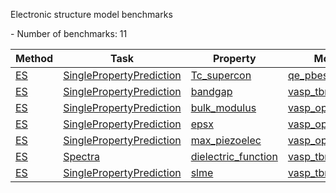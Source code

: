 Electronic structure model benchmarks

<!--number_of_benchmarks--> - Number of benchmarks: 11



















































<!--table_content--><table style="width:100%" id="j_table"><thead><tr><th>Method</th><th>Task</th><th>Property</th><th>Model name</th><th>Metric</th><th>Score</th><th>Team</th><th>Dataset</th><th>Size</th></tr></thead><tr><td><a href= "./ES" target="_blank">ES</a></td><td><a href= "./SinglePropertyPrediction" target="_blank">SinglePropertyPrediction</a></td><td><a href= "./SinglePropertyPrediction/Tc_supercon" target="_blank">Tc_supercon</a></td><td><a href="https://www.nature.com/articles/s41524-022-00933-1" target="_blank">qe_pbesol_gbrv</a></td><td>MAE</td><td>3.378</td><td>JARVIS</td><td>dft_3d</td><td>14</td></tr><tr><td><a href= "./ES" target="_blank">ES</a></td><td><a href= "./SinglePropertyPrediction" target="_blank">SinglePropertyPrediction</a></td><td><a href= "./SinglePropertyPrediction/bandgap" target="_blank">bandgap</a></td><td><a href="https://pubs.acs.org/doi/abs/10.1021/acs.chemmater.9b02166" target="_blank">vasp_tbmbj</a></td><td>MAE</td><td>0.498</td><td>JARVIS</td><td>dft_3d</td><td>54</td></tr><tr><td><a href= "./ES" target="_blank">ES</a></td><td><a href= "./SinglePropertyPrediction" target="_blank">SinglePropertyPrediction</a></td><td><a href= "./SinglePropertyPrediction/bulk_modulus" target="_blank">bulk_modulus</a></td><td><a href="https://www.nature.com/articles/s41524-020-00440-1" target="_blank">vasp_optb88vdw</a></td><td>MAE</td><td>5.732</td><td>JARVIS</td><td>dft_3d</td><td>21</td></tr><tr><td><a href= "./ES" target="_blank">ES</a></td><td><a href= "./SinglePropertyPrediction" target="_blank">SinglePropertyPrediction</a></td><td><a href= "./SinglePropertyPrediction/epsx" target="_blank">epsx</a></td><td><a href="https://www.nature.com/articles/sdata201882" target="_blank">vasp_optb88vdw_linopt</a></td><td>MAE</td><td>1.464</td><td>JARVIS</td><td>dft_3d</td><td>16</td></tr><tr><td><a href= "./ES" target="_blank">ES</a></td><td><a href= "./SinglePropertyPrediction" target="_blank">SinglePropertyPrediction</a></td><td><a href= "./SinglePropertyPrediction/max_piezoelec" target="_blank">max_piezoelec</a></td><td><a href="https://www.nature.com/articles/s41524-020-0337-2" target="_blank">vasp_optb88vdw_dfpt</a></td><td>MAE</td><td>1.085</td><td>JARVIS</td><td>dft_3d</td><td>16</td></tr><tr><td><a href= "./ES" target="_blank">ES</a></td><td><a href= "./Spectra" target="_blank">Spectra</a></td><td><a href= "./Spectra/dielectric_function" target="_blank">dielectric_function</a></td><td><a href="https://pubs.acs.org/doi/abs/10.1021/acs.chemmater.9b02166" target="_blank">vasp_tbmbj</a></td><td>MULTIMAE</td><td>11.52</td><td>JARVIS</td><td>dft_3d</td><td>4</td></tr><tr><td><a href= "./ES" target="_blank">ES</a></td><td><a href= "./SinglePropertyPrediction" target="_blank">SinglePropertyPrediction</a></td><td><a href= "./SinglePropertyPrediction/slme" target="_blank">slme</a></td><td><a href="https://pubs.acs.org/doi/abs/10.1021/acs.chemmater.9b02166" target="_blank">vasp_tbmbj</a></td><td>MAE</td><td>5.093</td><td>JARVIS</td><td>dft_3d</td><td>5</td></tr><!--table_content--></table>